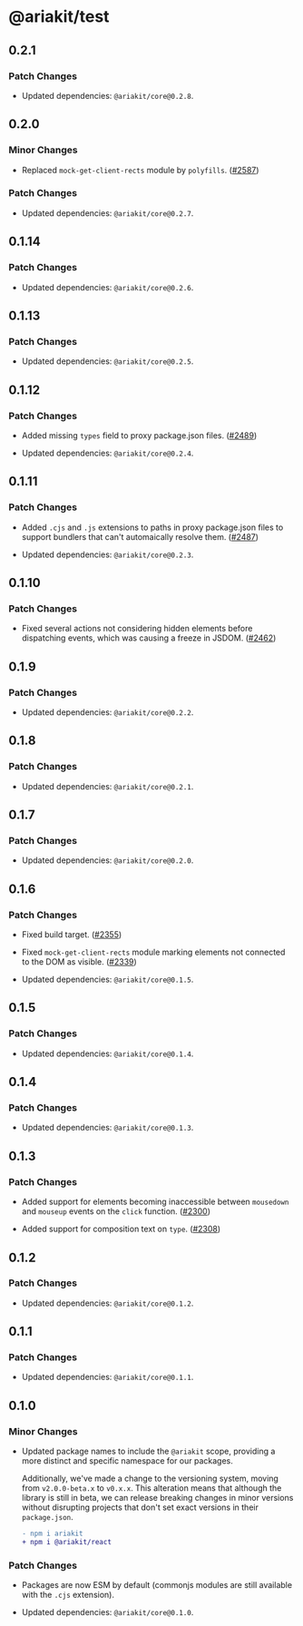 # @ariakit/test

## 0.2.1

### Patch Changes

- Updated dependencies: `@ariakit/core@0.2.8`.

## 0.2.0

### Minor Changes

- Replaced `mock-get-client-rects` module by `polyfills`. ([#2587](https://github.com/ariakit/ariakit/pull/2587))

### Patch Changes

- Updated dependencies: `@ariakit/core@0.2.7`.

## 0.1.14

### Patch Changes

- Updated dependencies: `@ariakit/core@0.2.6`.

## 0.1.13

### Patch Changes

- Updated dependencies: `@ariakit/core@0.2.5`.

## 0.1.12

### Patch Changes

- Added missing `types` field to proxy package.json files. ([#2489](https://github.com/ariakit/ariakit/pull/2489))

- Updated dependencies: `@ariakit/core@0.2.4`.

## 0.1.11

### Patch Changes

- Added `.cjs` and `.js` extensions to paths in proxy package.json files to support bundlers that can't automaically resolve them. ([#2487](https://github.com/ariakit/ariakit/pull/2487))

- Updated dependencies: `@ariakit/core@0.2.3`.

## 0.1.10

### Patch Changes

- Fixed several actions not considering hidden elements before dispatching events, which was causing a freeze in JSDOM. ([#2462](https://github.com/ariakit/ariakit/pull/2462))

## 0.1.9

### Patch Changes

- Updated dependencies: `@ariakit/core@0.2.2`.

## 0.1.8

### Patch Changes

- Updated dependencies: `@ariakit/core@0.2.1`.

## 0.1.7

### Patch Changes

- Updated dependencies: `@ariakit/core@0.2.0`.

## 0.1.6

### Patch Changes

- Fixed build target. ([#2355](https://github.com/ariakit/ariakit/pull/2355))

- Fixed `mock-get-client-rects` module marking elements not connected to the DOM as visible. ([#2339](https://github.com/ariakit/ariakit/pull/2339))

- Updated dependencies: `@ariakit/core@0.1.5`.

## 0.1.5

### Patch Changes

- Updated dependencies: `@ariakit/core@0.1.4`.

## 0.1.4

### Patch Changes

- Updated dependencies: `@ariakit/core@0.1.3`.

## 0.1.3

### Patch Changes

- Added support for elements becoming inaccessible between `mousedown` and `mouseup` events on the `click` function. ([#2300](https://github.com/ariakit/ariakit/pull/2300))

- Added support for composition text on `type`. ([#2308](https://github.com/ariakit/ariakit/pull/2308))

## 0.1.2

### Patch Changes

- Updated dependencies: `@ariakit/core@0.1.2`.

## 0.1.1

### Patch Changes

- Updated dependencies: `@ariakit/core@0.1.1`.

## 0.1.0

### Minor Changes

- Updated package names to include the `@ariakit` scope, providing a more distinct and specific namespace for our packages.

  Additionally, we've made a change to the versioning system, moving from `v2.0.0-beta.x` to `v0.x.x`. This alteration means that although the library is still in beta, we can release breaking changes in minor versions without disrupting projects that don't set exact versions in their `package.json`.

  ```diff
  - npm i ariakit
  + npm i @ariakit/react
  ```

### Patch Changes

- Packages are now ESM by default (commonjs modules are still available with the `.cjs` extension).

- Updated dependencies: `@ariakit/core@0.1.0`.
